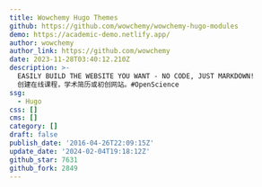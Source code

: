 ```yaml
---
title: Wowchemy Hugo Themes
github: https://github.com/wowchemy/wowchemy-hugo-modules
demo: https://academic-demo.netlify.app/
author: wowchemy
author_link: https://github.com/wowchemy
date: 2023-11-28T03:40:12.210Z
description: >-
  EASILY BUILD THE WEBSITE YOU WANT - NO CODE, JUST MARKDOWN!
  创建在线课程，学术简历或初创网站。#OpenScience
ssg:
  - Hugo
css: []
cms: []
category: []
draft: false
publish_date: '2016-04-26T22:09:15Z'
update_date: '2024-02-04T19:18:12Z'
github_star: 7631
github_fork: 2849
---
```

